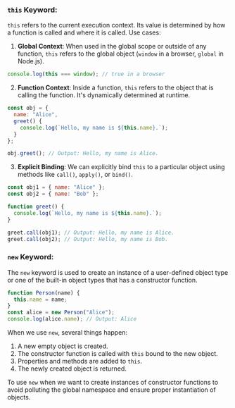 
### `this` Keyword:

 `this` refers to the current execution context. Its value is determined by how a function is called and where it is called. Use cases:

1. **Global Context**: When used in the global scope or outside of any function, `this` refers to the global object (`window` in a browser, `global` in Node.js).

```javascript
console.log(this === window); // true in a browser
```

2. **Function Context**: Inside a function, `this` refers to the object that is calling the function. It's dynamically determined at runtime.

```javascript
const obj = {
  name: "Alice",
  greet() {
    console.log(`Hello, my name is ${this.name}.`);
  }
};

obj.greet(); // Output: Hello, my name is Alice.
```

3. **Explicit Binding**: We can explicitly bind `this` to a particular object using methods like `call()`, `apply()`, or `bind()`.

```javascript
const obj1 = { name: "Alice" };
const obj2 = { name: "Bob" };

function greet() {
  console.log(`Hello, my name is ${this.name}.`);
}

greet.call(obj1); // Output: Hello, my name is Alice.
greet.call(obj2); // Output: Hello, my name is Bob.
```

### `new` Keyword:

The `new` keyword is used to create an instance of a user-defined object type or one of the built-in object types that has a constructor function.

```javascript
function Person(name) {
  this.name = name;
}
const alice = new Person("Alice");
console.log(alice.name); // Output: Alice
```

When we use `new`, several things happen:

1. A new empty object is created.
2. The constructor function is called with `this` bound to the new object.
3. Properties and methods are added to `this`.
4. The newly created object is returned.

 To use `new` when we want to create instances of constructor functions to avoid polluting the global namespace and ensure proper instantiation of objects.

